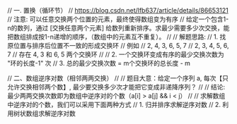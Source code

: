 

// 一. 置换（循环节）
// https://blog.csdn.net/lfb637/article/details/86653121
// 注意: 可以任意交换两个位置的元素，最终使得数组变为有序
// 给定一个包含1-n的数列，通过 [交换任意两个元素] 给数列重新排序。求最少需要多少次交换，能把数组排成按1-n递增的顺序，（数组中的元素互不重复）。
//
// 解题思路:
// 1. 找原位置与排序后位置不一致的形成交换环
// 例如
// 		2, 4, 3, 6, 5, 7
// 		2, 3, 4, 5, 6, 7
// 存在 4, 3 和 6, 5 两个交换环
//
// 2. 一个交换环变成有序的最少交换次数为 "环的长度-1" 次
// 3. 总的最少交换次数 = m个交换环的总长度 - m

// 二、数组逆序对数（相邻两两交换）
//
// 题目大意：给定一个序列 a, 每次【只允许交换相邻两个数】, 最少要交换多少次才能把它变成非递降序列？
//
// 结论: 最少两两交换次数即为数组中逆序对的个数（a[i] > a[j] && i < j）
//
// 求解数组中逆序对的个数，我们可以采用下面两种方式
// 1. 归并排序求解逆序对数
// 2. 利用树状数组求解逆序对数